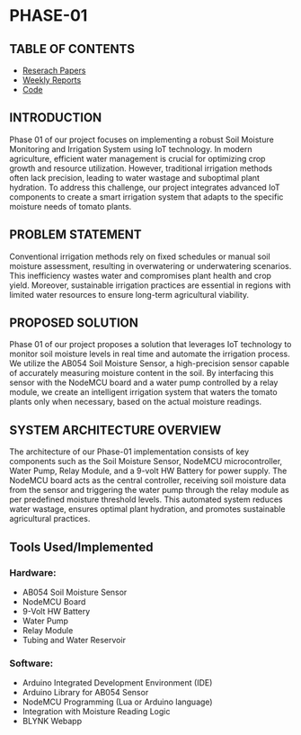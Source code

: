 # PHASE-01

## TABLE OF CONTENTS


- [Reserach Papers](https://github.com/Deepak-B-G/Smart_Tomato_Cultivation/tree/master/Phase-01/Research%20Papers) 
- [Weekly Reports](https://github.com/Deepak-B-G/Smart_Tomato_Cultivation/tree/master/Phase-01/Weekly%20Report)
- [Code](https://github.com/Deepak-B-G/Smart_Tomato_Cultivation/tree/master/Phase-01/soil_with_water_pump_NodeMCU)

## INTRODUCTION
Phase 01 of our project focuses on implementing a robust Soil Moisture Monitoring and Irrigation System using IoT technology. In modern agriculture, efficient water management is crucial for optimizing crop growth and resource utilization. However, traditional irrigation methods often lack precision, leading to water wastage and suboptimal plant hydration. To address this challenge, our project integrates advanced IoT components to create a smart irrigation system that adapts to the specific moisture needs of tomato plants.

## PROBLEM STATEMENT
Conventional irrigation methods rely on fixed schedules or manual soil moisture assessment, resulting in overwatering or underwatering scenarios. This inefficiency wastes water and compromises plant health and crop yield. Moreover, sustainable irrigation practices are essential in regions with limited water resources to ensure long-term agricultural viability.

## PROPOSED SOLUTION
Phase 01 of our project proposes a solution that leverages IoT technology to monitor soil moisture levels in real time and automate the irrigation process. We utilize the AB054 Soil Moisture Sensor, a high-precision sensor capable of accurately measuring moisture content in the soil. By interfacing this sensor with the NodeMCU board and a water pump controlled by a relay module, we create an intelligent irrigation system that waters the tomato plants only when necessary, based on the actual moisture readings.

## SYSTEM ARCHITECTURE OVERVIEW
The architecture of our Phase-01 implementation consists of key components such as the Soil Moisture Sensor, NodeMCU microcontroller, Water Pump, Relay Module, and a 9-volt HW Battery for power supply. The NodeMCU board acts as the central controller, receiving soil moisture data from the sensor and triggering the water pump through the relay module as per predefined moisture threshold levels. This automated system reduces water wastage, ensures optimal plant hydration, and promotes sustainable agricultural practices.


##  Tools Used/Implemented

### Hardware:
- AB054 Soil Moisture Sensor
- NodeMCU Board
- 9-Volt HW Battery
- Water Pump
- Relay Module
- Tubing and Water Reservoir

### Software:
- Arduino Integrated Development Environment (IDE)
- Arduino Library for AB054 Sensor
- NodeMCU Programming (Lua or Arduino language)
- Integration with Moisture Reading Logic
- BLYNK Webapp
